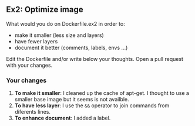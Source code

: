 ## Ex2: Optimize image

What would you do on Dockerfile.ex2 in order to:

- make it smaller (less size and layers)
- have fewer layers
- document it better (comments, labels, envs ...)

Edit the Dockerfile and/or write below your thoughts. Open a pull request with your changes.


### Your changes

1. **To make it smaller**: I cleaned up the cache of apt-get. I thought to use a smaller base image but it seems is not availble.
2. **To have less layer**: I use the `&&` operator to join commands from diferents lines.
3. **To enhance document**: I added a label.
